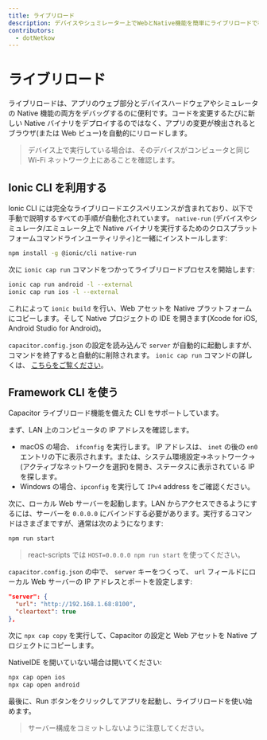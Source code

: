 ```yaml
---
title: ライブリロード
description: デバイスやシュミレーター上でWebとNative機能を簡単にライブリロードで検証する方法
contributors:
  - dotNetkow
---
```


# ライブリロード

ライブリロードは、アプリのウェブ部分とデバイスハードウェアやシミュレータの Native 機能の両方をデバッグするのに便利です。コードを変更するたびに新しい Native バイナリをデプロイするのではなく、アプリの変更が検出されるとブラウザ(または Web ビュー)を自動的にリロードします。

> デバイス上で実行している場合は、そのデバイスがコンピュータと同じ Wi-Fi ネットワーク上にあることを確認します。

## Ionic CLI を利用する

Ionic CLI には完全なライブリロードエクスペリエンスが含まれており、以下で手動で説明するすべての手順が自動化されています。 `native-run` (デバイスやシミュレータ/エミュレータ上で Native バイナリを実行するためのクロスプラットフォームコマンドラインユーティリティ)と一緒にインストールします:

```bash
npm install -g @ionic/cli native-run
```

次に `ionic cap run` コマンドをつかってライブリロードプロセスを開始します:

```bash
ionic cap run android -l --external
ionic cap run ios -l --external
```

これによって `ionic build` を行い、Web アセットを Native プラットフォームにコピーします。そして Native プロジェクトの IDE を開きます(Xcode for iOS, Android Studio for Android)。

`capacitor.config.json` の設定を読み込んで `server` が自動的に起動しますが、コマンドを終了すると自動的に削除されます。 `ionic cap run` コマンドの詳しくは、 [こちらをご覧ください](https://ionicframework.com/docs/cli/commands/capacitor-run)。

## Framework CLI を使う

Capacitor ライブリロード機能を備えた CLI をサポートしています。

まず、LAN 上のコンピュータの IP アドレスを確認します。

- macOS の場合、 `ifconfig` を実行します。 IP アドレスは、 `inet` の後の `en0` エントリの下に表示されます。または、システム環境設定->ネットワーク->(アクティブなネットワークを選択)を開き、ステータスに表示されている IP を探します。
- Windows の場合、`ipconfig` を実行して `IPv4` address をご確認ください。

次に、ローカル Web サーバーを起動します。LAN からアクセスできるようにするには、サーバーを `0.0.0.0` にバインドする必要があります。実行するコマンドはさまざまですが、通常は次のようになります:

```bash
npm run start
```

> react-scripts では `HOST=0.0.0.0 npm run start` を使ってください。

`capacitor.config.json` の中で、 `server` キーをつくって、 `url` フィールドにローカル Web サーバーの IP アドレスとポートを設定します:

```json
"server": {
  "url": "http://192.168.1.68:8100",
  "cleartext": true
},
```

次に `npx cap copy` を実行して、Capacitor の設定と Web アセットを Native プロジェクトにコピーします。

NativeIDE を開いていない場合は開いてください:

```bash
npx cap open ios
npx cap open android
```

最後に、Run ボタンをクリックしてアプリを起動し、ライブリロードを使い始めます。

> サーバー構成をコミットしないように注意してください。
